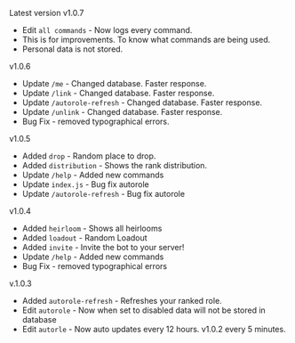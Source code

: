 Latest version v1.0.7
- Edit ``all commands`` - Now logs every command.
- This is for improvements. To know what commands are being used.
- Personal data is not stored.


v1.0.6
- Update ``/me`` - Changed database. Faster response.
- Update ``/link`` - Changed database. Faster response.
- Update ``/autorole-refresh`` - Changed database. Faster response.
- Update ``/unlink`` - Changed database. Faster response.
- Bug Fix - removed typographical errors.

v1.0.5
- Added ``drop`` - Random place to drop.
- Added ``distribution`` - Shows the rank distribution.
- Update ``/help`` - Added new commands
- Update ``index.js`` - Bug fix autorole
- Update ``/autorole-refresh`` - Bug fix autorole

v1.0.4
- Added ``heirloom`` - Shows all heirlooms
- Added ``loadout`` -  Random Loadout
- Added ``invite`` - Invite the bot to your server!
- Update ``/help`` - Added new commands
- Bug Fix - removed  typographical errors

v.1.0.3
- Added ``autorole-refresh`` - Refreshes your ranked role.
- Edit ``autorole`` - Now when set to disabled data will not be stored in database
- Edit ``autorle`` - Now auto updates every 12 hours. v1.0.2 every 5 minutes.
